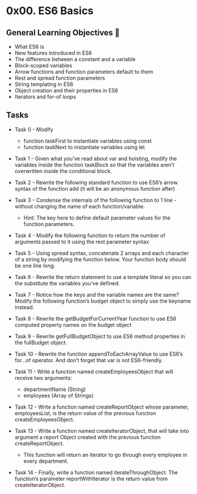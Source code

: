 # 0x00. ES6 Basics

## General Learning Objectives :scroll:

- What ES6 is
- New features introduced in ES6
- The difference between a constant and a variable
- Block-scoped variables
- Arrow functions and function parameters default to them
- Rest and spread function parameters
- String templating in ES6
- Object creation and their properties in ES6
- Iterators and for-of loops

## Tasks

- Task 0 - Modify
  - function taskFirst to instantiate variables using const
  - function taskNext to instantiate variables using let

- Task 1 - Given what you’ve read about var and hoisting, modify the variables inside the function taskBlock so that the variables aren’t overwritten inside the conditional block.

- Task 2 - Rewrite the following standard function to use ES6’s arrow syntax of the function add (it will be an anonymous function after)

- Task 3 - Condense the internals of the following function to 1 line - without changing the name of each function/variable.
  - Hint: The key here to define default parameter values for the function parameters.

- Task 4 - Modify the following function to return the number of arguments passed to it using the rest parameter syntax

- Task 5 - Using spread syntax, concatenate 2 arrays and each character of a string by modifying the function below. Your function body should be one line long.

- Task 6 - Rewrite the return statement to use a template literal so you can the substitute the variables you’ve defined.

- Task 7 - Notice how the keys and the variable names are the same?
Modify the following function’s budget object to simply use the keyname instead.

- Task 8 - Rewrite the getBudgetForCurrentYear function to use ES6 computed property names on the budget object

- Task 9 - Rewrite getFullBudgetObject to use ES6 method properties in the fullBudget object.

- Task 10 - Rewrite the function appendToEachArrayValue to use ES6’s for...of operator. And don’t forget that var is not ES6-friendly.

- Task 11 - Write a function named createEmployeesObject that will receive two arguments:
  - departmentName (String)
  - employees (Array of Strings)

- Task 12 - Write a function named createReportObject whose parameter, employeesList, is the return value of the previous function createEmployeesObject.

- Task 13 - Write a function named createIteratorObject, that will take into argument a report Object created with the previous function createReportObject.
  - This function will return an iterator to go through every employee in every department.

- Task 14 - Finally, write a function named iterateThroughObject. The function’s parameter reportWithIterator is the return value from createIteratorObject.
